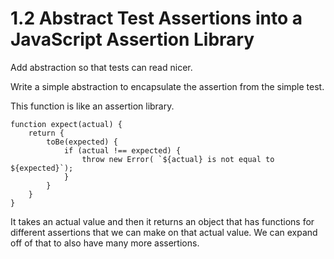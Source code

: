 # 1.2 Abstract Test Assertions into a JavaScript Assertion Library

Add abstraction so that tests can read nicer.

Write a simple abstraction to encapsulate the assertion from the simple test.

This function is like an assertion library.

```
function expect(actual) {
	return {
		toBe(expected) {
			if (actual !== expected) {
				throw new Error( `${actual} is not equal to ${expected}`);
			}
		}
	}
}
```

It takes an actual value and then it returns an object that has functions for different assertions that we can make on that actual value.
We can expand off of that to also have many more assertions. 

